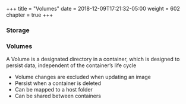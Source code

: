 +++
title = "Volumes"
date = 2018-12-09T17:21:32-05:00
weight = 602
chapter = true
+++

### Storage

### Volumes
A Volume is a designated directory in a container, which is designed to persist data, independent of the container’s life cycle

* Volume changes are excluded when updating an image
* Persist when a container is deleted
* Can be mapped to a host folder
* Can be shared between containers
